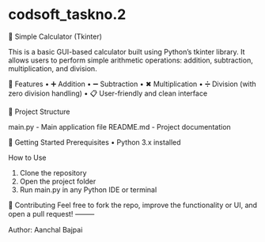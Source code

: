 # codsoft_taskno.2
🧮 Simple Calculator (Tkinter)

This is a basic GUI-based calculator built using Python’s tkinter library. It allows users to perform simple arithmetic operations: addition, subtraction, multiplication, and division.

📌 Features
	•	➕ Addition
	•	➖ Subtraction
	•	✖ Multiplication
	•	➗ Division (with zero division handling)
	•	📋 User-friendly and clean interface

📁 Project Structure

main.py - Main application file
README.md - Project documentation

🚀 Getting Started
Prerequisites
•	Python 3.x installed

How to Use
1.	Clone the repository
2.	Open the project folder
3.	Run main.py in any Python IDE or terminal

🙌 Contributing
Feel free to fork the repo, improve the functionality or UI, and open a pull request!
⸻

Author: Aanchal Bajpai
